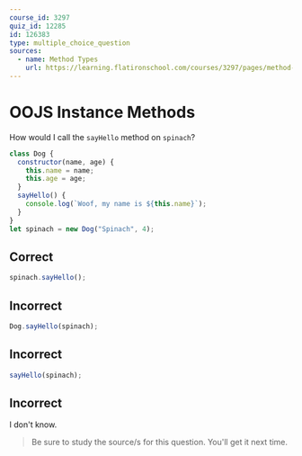 ```yaml
---
course_id: 3297
quiz_id: 12285
id: 126383
type: multiple_choice_question
sources:
  - name: Method Types
    url: https://learning.flatironschool.com/courses/3297/pages/method-types?module_item_id=143625
---
```


# OOJS Instance Methods

How would I call the `sayHello` method on `spinach`?

```javascript
class Dog {
  constructor(name, age) {
    this.name = name;
    this.age = age;
  }
  sayHello() {
    console.log(`Woof, my name is ${this.name}`);
  }
}
let spinach = new Dog("Spinach", 4);
```

## Correct

```javascript
spinach.sayHello();
```

## Incorrect

```javascript
Dog.sayHello(spinach);
```

## Incorrect

```javascript
sayHello(spinach);
```

## Incorrect

I don't know.

> Be sure to study the source/s for this question. You'll get it next time.
